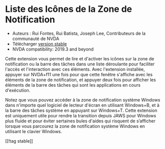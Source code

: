 # Liste des Icônes de la Zone de Notification #

*   Auteurs : Rui Fontes, Rui Batista, Joseph Lee, Contributeurs de la
    communauté de NVDA
*   Télécharger [version stable][1]
*   NVDA compatibility: 2019.3 and beyond

Cette extension vous permet de lire et d'activer les icônes sur la zone de
notification ou la barre des tâches dans une liste déroulante pour faciliter
l'accès et l'interaction avec ces éléments. Avec l'extension installée,
appuyer sur NVDA+f11 une fois pour que cette fenêtre s'affiche avec les
éléments de la zone de notification, et appuyer deux fois pour afficher les
éléments de la barre des tâches qui sont les applications en cours
d'exécution.

Notez que vous pouvez accéder à la zone de notification système Windows dans
n'importe quel logiciel de lecteur d'écran en utilisant Windows+B, et à la
barre des tâches système en appuyant sur Windows+T. Cette extension est
uniquement utile pour rendre la transition depuis JAWS pour Windows plus
fluide et pour éviter sertaines bules d'aides qui risquent de s’afficher
lorsque vous parcourez la zone de notification système Windows en utilisant
le clavier Windows.

[[!tag stable]]

[1]: https://addons.nvda-project.org/files/get.php?file=st
